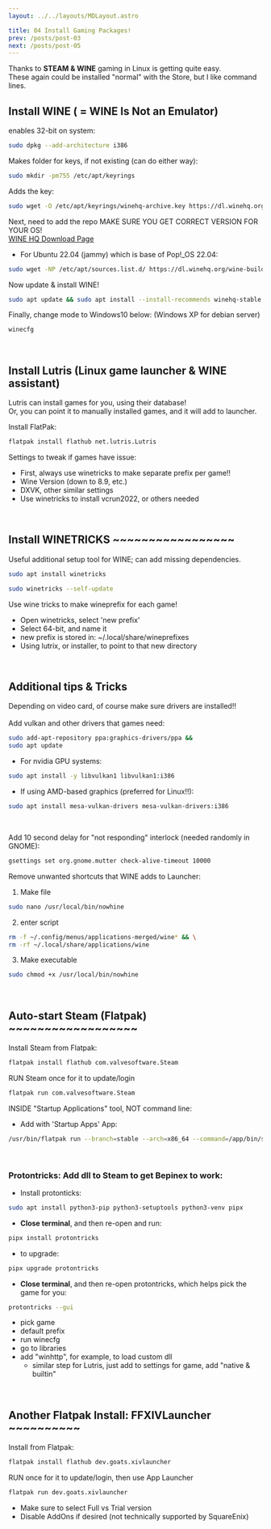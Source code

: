 ```yaml
---
layout: ../../layouts/MDLayout.astro

title: 04 Install Gaming Packages!
prev: /posts/post-03
next: /posts/post-05
---
```



Thanks to **STEAM & WINE** gaming in Linux is getting quite easy.<br>
These again could be installed "normal" with the Store, but I like command lines.

## Install WINE ( = WINE Is Not an Emulator)

enables 32-bit on system:
```sh
sudo dpkg --add-architecture i386
```
Makes folder for keys, if not existing (can do either way):
```sh
sudo mkdir -pm755 /etc/apt/keyrings
```
Adds the key:
```sh
sudo wget -O /etc/apt/keyrings/winehq-archive.key https://dl.winehq.org/wine-builds/winehq.key
```
Next, need to add the repo MAKE SURE YOU GET CORRECT VERSION FOR YOUR OS!<br>
[WINE HQ Download Page](https://wiki.winehq.org/Download) <br>

- For Ubuntu 22.04 (jammy) which is base of Pop!_OS 22.04:
```sh
sudo wget -NP /etc/apt/sources.list.d/ https://dl.winehq.org/wine-builds/ubuntu/dists/jammy/winehq-jammy.sources
```

Now update & install WINE!
```sh
sudo apt update && sudo apt install --install-recommends winehq-stable
```

Finally, change mode to Windows10 below: (Windows XP for debian server)
```sh
winecfg
```
<br>


## Install Lutris (Linux game launcher & WINE assistant)
Lutris can install games for you, using their database!<br>
Or, you can point it to manually installed games, and it will add to launcher.

Install FlatPak:
```sh
flatpak install flathub net.lutris.Lutris
```
Settings to tweak if games have issue:
- First, always use winetricks to make separate prefix per game!!
- Wine Version (down to 8.9, etc.)
- DXVK, other similar settings
- Use winetricks to install vcrun2022, or others needed

<br>


## Install WINETRICKS ~~~~~~~~~~~~~~~~~
Useful additional setup tool for WINE; can add missing dependencies.
```sh
sudo apt install winetricks
```
```sh
sudo winetricks --self-update
```
Use wine tricks to make wineprefix for each game!
- Open winetricks, select 'new prefix'
- Select 64-bit, and name it
- new prefix is stored in: ~/.local/share/wineprefixes
- Using lutrix, or installer, to point to that new directory
<br>


## Additional tips & Tricks
Depending on video card, of course make sure drivers are installed!!<br><br>
Add vulkan and other drivers that games need:
```sh
sudo add-apt-repository ppa:graphics-drivers/ppa && 
sudo apt update
```
- For nvidia GPU systems:
```sh
sudo apt install -y libvulkan1 libvulkan1:i386
```
- If using AMD-based graphics (preferred for Linux!!):
```sh
sudo apt install mesa-vulkan-drivers mesa-vulkan-drivers:i386
```
<br>

Add 10 second delay for "not responding" interlock (needed randomly in GNOME):
```sh
gsettings set org.gnome.mutter check-alive-timeout 10000
```
Remove unwanted shortcuts that WINE adds to Launcher:
1. Make file
```sh
sudo nano /usr/local/bin/nowhine
```
2. enter script
```sh
rm -f ~/.config/menus/applications-merged/wine* && \
rm -rf ~/.local/share/applications/wine
```
3. Make executable
```sh
sudo chmod +x /usr/local/bin/nowhine
```
<br>

## Auto-start Steam (Flatpak) ~~~~~~~~~~~~~~~~~~<br>

Install Steam from Flatpak:
```sh
flatpak install flathub com.valvesoftware.Steam
```
RUN Steam once for it to update/login
```sh
flatpak run com.valvesoftware.Steam
```

INSIDE "Startup Applications" tool, NOT command line:<br>
- Add with 'Startup Apps' App:
```sh
/usr/bin/flatpak run --branch=stable --arch=x86_64 --command=/app/bin/steam --file-forwarding com.valvesoftware.Steam @@u -silent %U @@
```
<br>

### Protontricks: Add dll to Steam to get Bepinex to work:

- Install protonticks:
```sh
sudo apt install python3-pip python3-setuptools python3-venv pipx
```
- **Close terminal**, and then re-open and run:
```sh
pipx install protontricks
```
- to upgrade:
```sh
pipx upgrade protontricks
```
- **Close terminal**, and then re-open protontricks, which helps pick the game for you:
```sh
protontricks --gui
```
- pick game
- default prefix
- run winecfg
- go to libraries
- add "winhttp", for example, to load custom dll
   - similar step for Lutris, just add to settings for game, add "native & builtin"

<br>

## Another Flatpak Install: FFXIVLauncher ~~~~~~~~~~<br>

Install from Flatpak:
```sh
flatpak install flathub dev.goats.xivlauncher
```
RUN once for it to update/login, then use App Launcher
```sh
flatpak run dev.goats.xivlauncher
```
- Make sure to select Full vs Trial version<br>
- Disable AddOns if desired (not technically supported by SquareEnix)


